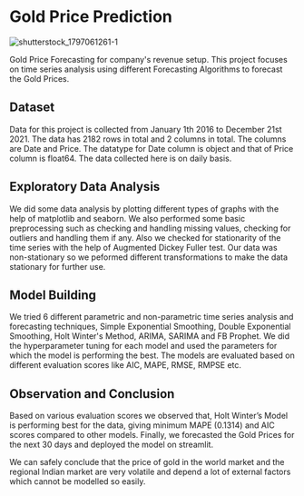 # Gold Price Prediction

![shutterstock_1797061261-1](https://user-images.githubusercontent.com/108981162/194382309-a09812ad-99f4-41bb-a68b-bb53a8e2907f.jpg)

Gold Price Forecasting for company's revenue setup.
This project focuses on time series analysis using different Forecasting Algorithms to forecast the Gold Prices.


## Dataset
Data for this project is collected from January 1th 2016 to December 21st 2021. The data has  2182 rows in total and 2 columns in total. The columns are Date and Price. The datatype for Date column is object and that of Price column is float64. The data collected here is on daily basis.

## Exploratory Data Analysis
We did some data analysis by plotting different types of graphs with the help of matplotlib and seaborn. We also performed some basic preprocessing such as checking and handling missing values, checking for outliers and handling them if any. Also we checked for stationarity of the time series with the help of Augmented Dickey Fuller test. Our data was non-stationary so we peformed different transformations to make the data stationary for further use. 
## Model Building
We tried 6 different parametric and non-parametric time series analysis and forecasting techniques, Simple Exponential Smoothing, Double Exponential Smoothing, Holt Winter's Method, ARIMA, SARIMA and FB Prophet. We did the hyperparameter tuning for each model and used the parameters for which the model is performing the best. The models are evaluated based on different evaluation scores like AIC, MAPE, RMSE, RMPSE etc.

## Observation and Conclusion

Based on various evaluation scores we observed that, Holt Winter’s Model is performing best for the data, giving minimum MAPE (0.1314) and AIC scores compared to other models. Finally, we forecasted the Gold Prices for the next 30 days and deployed the model on streamlit.

We can safely conclude that the price of gold in the world market and the regional Indian market are very volatile and depend a lot of external factors which cannot be modelled so easily.
